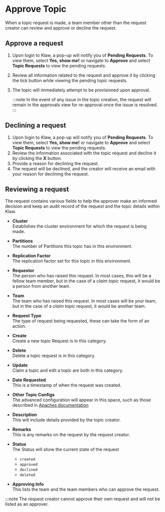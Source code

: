 # Approve Topic

When a topic request is made, a team member other than the request
creator can review and approve or decline the request.

## Approve a request

1.  Upon login to Klaw, a pop-up will notify you of **Pending
    Requests**. To view them, select **Yes, show me!** or navigate to
    **Approve** and select **Topic Requests** to view the pending
    requests.
2.  Review all information related to the request and approve it by
    clicking the tick button while viewing the pending topic requests.
3.  The topic will immediately attempt to be provisioned upon approval.

    :::note
    In the event of any issue in the topic creation, the request will remain
    in the approvals view for re-approval once the issue is resolved.
    :::

## Declining a request

1.  Upon login to Klaw, a pop-up will notify you of **Pending
    Requests**. To view them, select **Yes, show me!** or navigate to
    **Approve** and select **Topic Requests** to view the pending
    requests.
2.  Review the information associated with the topic request and decline
    it by clicking the **X** button.
3.  Provide a reason for declining the request.
4.  The request will be declined, and the creator will receive an email
    with your reason for declining the request.

## Reviewing a request

The request contains various fields to help the approver make an
informed decision and keep an audit record of the request and the topic
details within Klaw.

- **Cluster** <br />
    Establishes the cluster environment for which the request is
        being made.

- **Partitions** <br />
    The number of Partitions this topic has in this environment.

- **Replication Factor** <br />
    The replication factor set for this topic in this environment.

- **Requestor** <br />
    The person who has raised this request. In most cases, this will
        be a fellow team member, but in the case of a *claim topic*
        request, it would be a person from another team.

- **Team** <br />
    The team who has raised this request. In most cases will be your
        team, but in the case of a *claim topic* request, it would be
        another team.

- **Request Type** <br />
    The type of request being requested, these can take the form of
        an action.

- **Create** <br />
    Create a new topic Request is in this category.

- **Delete** <br />
    Delete a topic request is in this category.

- **Update** <br />
    Claim a topic and edit a topic are both in this category.

- **Date Requested** <br />
    This is a timestamp of when the request was created.

- **Other Topic Configs** <br />
    The advanced configuration will appear in this space, such as
        those described in [Apaches
        documentation](https://kafka.apache.org/documentation/#topicconfigs)

- **Description** <br />
    This will include details provided by the topic creator.

- **Remarks** <br />
    This is any remarks on the request by the request creator.

- **Status** <br />
    The Status will show the current state of the request
    -   `created`
    -   `approved`
    -   `declined`
    -   `deleted`

- **Approving Info** <br />
    This lists the team and the team members who can approve the
        request.

:::note
The request creator cannot approve their own request and will not be
listed as an approver.

